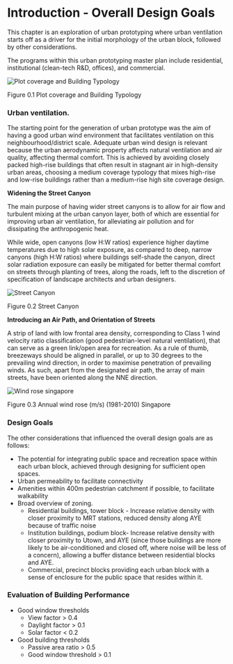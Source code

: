 # Introduction - Overall Design Goals 

This chapter is an exploration of urban prototyping where urban ventilation starts off as a driver for the initial morphology of the urban block, followed by other considerations.

The programs within this urban prototyping master plan include residential, institutional (clean-tech R&D, offices), and commercial. 

![Plot coverage and Building Typology](https://static.cambridge.org/resource/id/urn:cambridge.org:id:binary:20170831085823188-0871:9781139016476:84950fig15_10.png?pub-status\u003dlive)

Figure 0.1 Plot coverage and Building Typology

### Urban ventilation. 

The starting point for the generation of urban prototype was the aim of having a good urban wind environment that facilitates ventilation on this neighbourhood/district scale. Adequate urban wind design is relevant because the urban aerodynamic property affects natural ventilation and air quality, affecting thermal comfort. 
This is achieved by avoiding closely packed high-rise buildings that often result in stagnant air in high-density urban areas, choosing a medium coverage typology that mixes high-rise and low-rise buildings rather than a medium-rise high site coverage design.

__Widening the Street Canyon__

The main purpose of having wider street canyons is to allow for air flow and turbulent mixing at the urban canyon layer, both of which are essential for improving urban air ventilation, for alleviating air pollution and for dissipating the anthropogenic heat.

While wide, open canyons (low H:W ratios) experience higher daytime temperatures due to high solar exposure, as compared to deep, narrow canyons (high H:W ratios) where buildings self-shade the canyon, direct solar radiation exposure can easily be mitigated for better thermal comfort on streets through planting of trees, along the roads, left to the discretion of specification of landscape architects and urban designers. 

![Street Canyon](https://ars.els-cdn.com/content/image/1-s2.0-S0269749116312398-fx1.jpg)

Figure 0.2 Street Canyon

__Introducing an Air Path, and Orientation of Streets__

A strip of land with low frontal area density, corresponding to Class 1 wind velocity ratio classification (good pedestrian-level natural ventilation), that can serve as a green link/open area for recreation. 
As a rule of thumb, breezeways should be aligned in parallel, or up to 30 degrees to the prevailing wind direction, in order to maximise penetration of prevailing winds. As such, apart from the designated air path, the array of main streets, have been oriented along the NNE direction. 

![Wind rose singapore](http://www.weather.gov.sg/wp-content/uploads/2017/01/CCS-Figure8.png)

Figure 0.3 Annual wind rose (m/s) (1981-2010) Singapore

### Design Goals

The other considerations that influenced the overall design goals are as follows: 
* The potential for integrating public space and recreation space within each urban block, achieved through designing for sufficient open spaces. 
* Urban permeability to facilitate connectivity
* Amenities within 400m pedestrian catchment if possible, to facilitate walkability 
* Broad overview of zoning. 
  * Residential buildings, tower block -  Increase relative density with closer proximity to MRT stations, reduced density along AYE because of traffic noise
  * Institution buildings, podium block- Increase relative density with closer proximity to Utown, and AYE (since those buildings are more likely to be air-conditioned and closed off, where noise will be less of a concern), allowing a buffer distance between residential blocks and AYE. 
  * Commercial, precinct blocks providing each urban block with a sense of enclosure for the public space that resides within it. 

### Evaluation of Building Performance

* Good window thresholds
  * View factor > 0.4
   * Daylight factor > 0.1
  * Solar factor < 0.2
* Good building thresholds
  * Passive area ratio > 0.5
  * Good window threshold > 0.1

